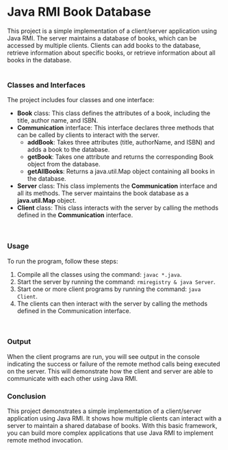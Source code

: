 # Java RMI Book Database

This project is a simple implementation of a client/server application using Java RMI. The server maintains a database of books, which can be accessed by multiple clients. Clients can add books to the database, retrieve information about specific books, or retrieve information about all books in the database.<br><br>



<h3>Classes and Interfaces</h3>
The project includes four classes and one interface:<br>
<ul>
          <li>
          <b>Book</b> class: This class defines the attributes of a book, including the title, author  name, and ISBN.
          </li>
          <li>
          <b>Communication</b> interface: This interface declares three methods that can be called by clients to interact with the server.<br>
          <ul><li><b>addBook</b>: Takes three attributes (title, authorName, and ISBN) and adds a book to the database.</li>
          <li><b>getBook</b>: Takes one attribute and returns the corresponding Book object from the database.</li>
          <li><b>getAllBooks</b>: Returns a java.util.Map<String, Book> object containing all books in the database.</li></ul>
          <li><b>Server</b> class: This class implements the <b>Communication</b> interface and all its methods. The server maintains the book database as a <b>java.util.Map<String, Book></b> object.</li>
          <li><b>Client</b> class: This class interacts with the server by calling the methods defined in the <b>Communication</b> interface.</li>
          </li>
         
</ul>     <br>

<h3>Usage</h3>
<p>
To run the program, follow these steps:<br>
<ol>
<li>Compile all the classes using the command: <code>javac *.java</code>.</li>
<li>Start the server by running the command: <code>rmiregistry &amp; java Server</code>.</li>
<li>Start one or more client programs by running the command: <code>java Client</code>.</li>
<li>The clients can then interact with the server by calling the methods defined in the Communication interface.</li>
</ol>
</p>
<br>
<h3>Output</h3>
<p>When the client programs are run, you will see output in the console indicating the success or failure of the remote method calls being executed on the server. This will demonstrate how the client and server are able to communicate with each other using Java RMI.</p>

<h3>Conclusion</h3>
<p>This project demonstrates a simple implementation of a client/server application using Java RMI. It shows how multiple clients can interact with a server to maintain a shared database of books. With this basic framework, you can build more complex applications that use Java RMI to implement remote method invocation.</p>

